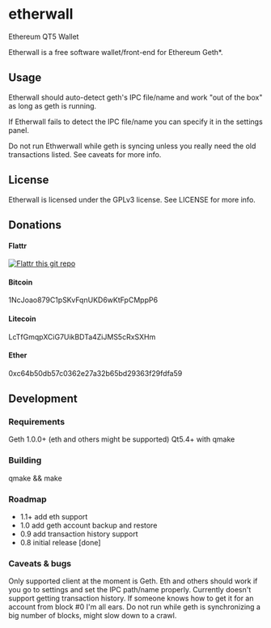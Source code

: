 # etherwall

Ethereum QT5 Wallet

Etherwall is a free software wallet/front-end for Ethereum Geth*.

## Usage

Etherwall should auto-detect geth's IPC file/name and work "out of the box" as long as geth is running.

If Etherwall fails to detect the IPC file/name you can specify it in the settings panel.

Do not run Ethwerwall while geth is syncing unless you really need the old transactions listed. See caveats for more info.

## License

Etherwall is licensed under the GPLv3 license. See LICENSE for more info.

## Donations

#### Flattr
[![Flattr this git repo](http://api.flattr.com/button/flattr-badge-large.png)](https://flattr.com/submit/auto?user_id=Almindor&url=https://github.com/almindor/etherwall&title=Etherwall&language=&tags=github&category=software)

#### Bitcoin
1NcJoao879C1pSKvFqnUKD6wKtFpCMppP6

#### Litecoin
LcTfGmqpXCiG7UikBDTa4ZiJMS5cRxSXHm

#### Ether
0xc64b50db57c0362e27a32b65bd29363f29fdfa59

## Development

### Requirements

Geth 1.0.0+ (eth and others might be supported)
Qt5.4+ with qmake

### Building

qmake && make

### Roadmap

- 1.1+ add eth support
- 1.0 add geth account backup and restore
- 0.9 add transaction history support
- 0.8 initial release [done]

### Caveats & bugs

Only supported client at the moment is Geth. Eth and others should work if you go to settings and set the IPC path/name properly.
Currently doesn't support getting transaction history. If someone knows how to get it for an account from block #0 I'm all ears.
Do not run while geth is synchronizing a big number of blocks, might slow down to a crawl.
